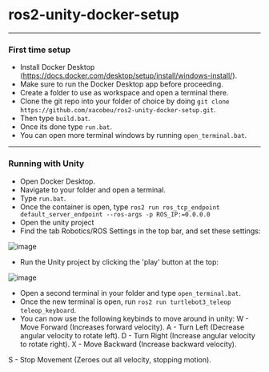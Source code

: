 # ros2-unity-docker-setup
- - -
### First time setup
- Install Docker Desktop (https://docs.docker.com/desktop/setup/install/windows-install/).
- Make sure to run the Docker Desktop app before proceeding.
- Create a folder to use as workspace and open a terminal there.
- Clone the git repo into your folder of choice by doing ``` git clone https://github.com/xacobeu/ros2-unity-docker-setup.git ```.
- Then type ``` build.bat ```.
- Once its done type ``` run.bat ```.
- You can open more terminal windows by running ``` open_terminal.bat ```.
- - -
### Running with Unity
- Open Docker Desktop.
- Navigate to your folder and open a terminal.
- Type ``` run.bat ```.
- Once the container is open, type ``` ros2 run ros_tcp_endpoint default_server_endpoint --ros-args -p ROS_IP:=0.0.0.0 ```
- Open the unity project
- Find the tab Robotics/ROS Settings in the top bar, and set these settings:

![image](https://github.com/user-attachments/assets/f02d3336-ed7d-41b1-b3f1-46587f9761e6)

- Run the Unity project by clicking the 'play' button at the top:

![image](https://github.com/user-attachments/assets/83aae174-3048-441d-a5e8-526b0a62bf2b)

- Open a second terminal in your folder and type ``` open_terminal.bat ```.
- Once the new terminal is open, run ``` ros2 run turtlebot3_teleop teleop_keyboard ```.
- You can now use the following keybinds to move around in unity:
W - Move Forward (Increases forward velocity).
A - Turn Left (Decrease angular velocity to rotate left).
D - Turn Right (Increase angular velocity to rotate right).
X - Move Backward (Increase backward velocity).

S - Stop Movement (Zeroes out all velocity, stopping motion).
